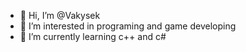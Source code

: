 - 👋 Hi, I’m @Vakysek
- 👀 I’m interested in programing and game developing
- 🌱 I’m currently learning c++ and c#

<!---
Vakysek/Vakysek is a ✨ special ✨ repository because its `README.md` (this file) appears on your GitHub profile.
You can click the Preview link to take a look at your changes.
--->
